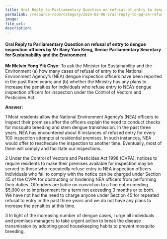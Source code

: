 ```yaml
---
title: Oral Reply to Parliamentary Question on refusal of entry to dengue inspection officers by Mr Baey Yam Keng, Senior Parliamentary Secretary for Sustainability and the Environment
permalink: /resource-room/category/2024-02-06-oral-reply-to-pq-on-refusal-of-entry-to-dengue-inspection-officers/
image:
file_url:
description:
---
```

 
#### Oral Reply to Parliamentary Question on refusal of entry to dengue inspection officers by Mr Baey Yam Keng, Senior Parliamentary Secretary for Sustainability and the Environment

**Mr Melvin Yong Yik Chye:** To ask the Minister for Sustainability and the  Environment (a) how many cases of refusal of entry to the National Environment  Agency’s (NEA) dengue inspection officers have been reported in the past three  years; and (b) whether the Ministry has any plans to increase the penalties for  individuals who refuse entry to NEA’s dengue inspection officers for inspection  under the Control of Vectors and Pesticides Act. 

**Answer:**

1 Most residents allow the National Environment Agency’s (NEA) officers  to inspect their premises after the officers explain the need to conduct checks for  mosquito breeding and stem dengue transmission. In the past three years, NEA  has encountered about 6 instances of refused entry for every 100 inspection  attempts at residential premises. In such instances, NEA would offer to  reschedule the inspection to another time. Eventually, most of them will comply  and facilitate our inspections. 

2 Under the Control of Vectors and Pesticides Act 1998 (CVPA), notices to  require residents to make their premises available for inspection may be served  to those who repeatedly refuse entry to NEA inspection officers. Individuals who fail to comply with the notice can be charged under Section 45 of the CVPA for  obstructing or hindering NEA officers from performing their duties. Offenders  are liable on conviction to a fine not exceeding $5,000 or to imprisonment for a term not exceeding 3 months or to both. We have not had the need to charge  anyone under Section 45 for repeated refusal to entry in the past three years and  we do not have any plans to increase the penalties at this time.  

3 In light of the increasing number of dengue cases, I urge all individuals and  premises managers to take urgent action to break the disease transmission by  adopting good housekeeping habits to prevent mosquito breeding. 

